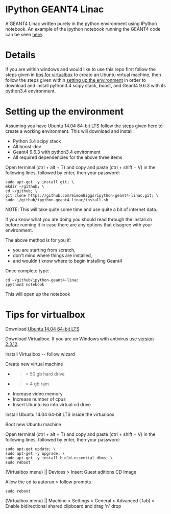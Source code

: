 IPython GEANT4 Linac
====================

A GEANT4 Linac written purely in the python environment using IPython notebook. An example of the ipython notebook running the GEANT4 code can be seen [here](http://nbviewer.ipython.org/github/SimonBiggs/ipython-geant4-linac/blob/master/main.ipynb).


Details
=======
If you are within windows and would like to use this repo first follow the steps given in [tips for virtualbox](#tips-for-virtualbox) to create an Ubuntu virtual machine, then follow the steps given within [setting up the environment](#setting-up-the-environment) in order to download and install python3.4 scipy stack, boost, and Geant4 9.6.3 with its python3.4 environment.




Setting up the environment
==========================

Assuming you have Ubuntu 14.04 64-bit LTS follow the steps given here to create a working environment. This will download and install:

 * Python 3.4 scipy stack
 * All boost-dev
 * Geant4 9.6.3 with python3.4 environment
 * All required dependencies for the above three items

Open terminal (ctrl + alt + T) and copy and paste (ctrl + shift + V) in the following lines, followed by enter, then your password:

    sudo apt-get -y install git; \
    mkdir ~/github; \
    cd ~/github; \
    git clone https://github.com/SimonBiggs/ipython-geant4-linac.git; \
    sudo ~/github/ipython-geant4-linac/install.sh

NOTE: This will take quite some time and use quite a bit of internet data. 

If you know what you are doing you should read through the install.sh before running it in case there are any options that disagree with your environment. 

The above method is for you if:

 * you are starting from scratch, 
 * don't mind where things are installed, 
 * and wouldn't know where to begin installing Geant4 


Once complete type:

    cd ~/github/ipython-geant4-linac
    ipython3 notebook
    
This will open up the notebook


Tips for virtualbox
===================
Download [Ubuntu 14.04 64-bit LTS](http://www.ubuntu.com/download/desktop/thank-you?version=14.04.1&architecture=amd64)

Download Virtualbox. If you are on Windows with antivirus use [version 2.3.12](http://download.virtualbox.org/virtualbox/4.3.12/VirtualBox-4.3.12-93733-Win.exe).

Install Virtualbox -- follow wizard

Create new virtual machine

 * >= 50 gb hard drive
 * >= 4 gb ram
 * Increase video memory
 * Increase number of cpus
 * Insert Ubuntu iso into virtual cd drive

Install Ubuntu 14.04 64-bit LTS inside the virtualbox


Boot new Ubuntu machine

Open terminal (ctrl + alt + T) and copy and paste (ctrl + shift + V) in the following lines, followed by enter, then your password:

    sudo apt-get update; \
    sudo apt-get -y upgrade; \
    sudo apt-get -y install build-essential dkms; \
    sudo reboot

(Virtualbox menu) || Devices > Insert Guest aditions CD Image

Allow the cd to autorun > follow prompts

    sudo reboot

(Virtualbox menu) || Machine > Settings > General > Advanced (Tab) > Enable bidirectional shared clipboard and drag 'n' drop
